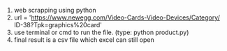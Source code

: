 1. web scrapping using python
2. url = 'https://www.newegg.com/Video-Cards-Video-Devices/Category/ ID-38?Tpk=graphics%20card'
3. use terminal or cmd to run the file. (type: python product.py)
4. final result is a csv file which excel can still open
